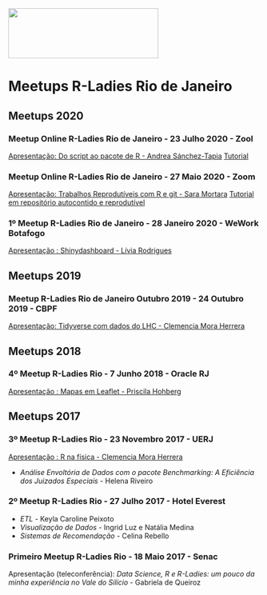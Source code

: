 <img src="https://github.com/rladies/starter-kit/blob/master/logo/R-LadiesGlobal_RBG_online_LogoWithText_Horizontal.png" data-canonical-src="https://github.com/rladies/starter-kit/blob/master/logo/R-LadiesGlobal_RBG_online_LogoWithText_Horizontal.png" width="300" height="100" />

# Meetups R-Ladies Rio de Janeiro

## Meetups 2020

### Meetup Online R-Ladies Rio de Janeiro - 23 Julho 2020 - Zool
[Apresentação: Do script ao pacote de R - Andrea Sánchez-Tapia]()
[Tutorial]()

### Meetup Online R-Ladies Rio de Janeiro - 27 Maio 2020 - Zoom
[Apresentação: Trabalhos Reprodutíveis com R e git - Sara Mortara](https://github.com/saramortara/R-git-apresentacao/blob/master/trabalhos_reprodutiveis.pdf)
[Tutorial em repositório autocontido e reprodutível](https://github.com/saramortara/R-git-tutorial) 

### 1º Meetup R-Ladies Rio de Janeiro - 28 Janeiro 2020 - WeWork Botafogo
[Apresentação : Shinydashboard - Lívia Rodrigues](https://github.com/rladies-rio/meetup-presentations_rio/blob/master/2020_Jan_28_Slides/Livia_Rodrigues_RLadies_28-01-2020.pdf)

## Meetups 2019
### Meetup R-Ladies Rio de Janeiro  Outubro  2019 - 24 Outubro 2019 - CBPF 
[Apresentação: Tidyverse com dados do LHC - Clemencia Mora Herrera](https://github.com/rladies-rio/RJupyterCMS/blob/master/MeetupOutubro2019/CMS-Open-Data-Tutorial-R-tidyverse.ipynb)

## Meetups 2018
### 4º Meetup R-Ladies Rio - 7 Junho 2018 - Oracle RJ
[Apresentação : Mapas em Leaflet - Priscila Hohberg](https://github.com/rladies-rio/meetup-presentations_rio/blob/master/2018_Jun_07_Slides/Priscila_Hohberg_meetupRLadies_Oracle.pdf)

## Meetups 2017
### 3º Meetup R-Ladies Rio - 23 Novembro 2017 - UERJ
[Apresentação : R na física - Clemencia Mora Herrera](https://github.com/rladies-rio/meetup-presentations_rio/blob/master/2017_Nov_23_Slides/Clemencia_R-Ladies_presentation_v2.pdf)
 * _Análise Envoltória de Dados com o pacote Benchmarking: A Eficiência dos Juizados Especiais_ - Helena Riveiro
 
### 2º Meetup R-Ladies Rio - 27 Julho 2017   - Hotel Everest
* _ETL_ - Keyla Caroline Peixoto  
* _Visualização de Dados_ - Ingrid Luz e Natália Medina   
* _Sistemas de Recomendação_ - Celina Rebello

### Primeiro Meetup R-Ladies Rio  - 18 Maio 2017    - Senac
Apresentação (teleconferência):
_Data Science, R e R-Ladies: um pouco da minha experiência no Vale do Silício_ - Gabriela de Queiroz


